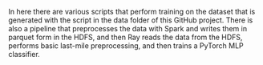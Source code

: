 In here there are various scripts that perform training on the dataset that is generated with the script in the data folder of this GitHub project.
There is also a pipeline that preprocesses the data with Spark and writes them in parquet form in the HDFS, and then Ray reads the data from the HDFS, performs basic last-mile preprocessing, 
and then trains a PyTorch MLP classifier.
